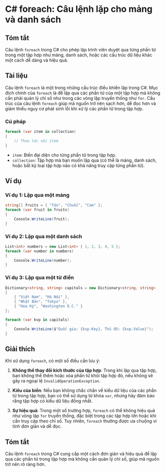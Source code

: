 <!--
Meta Description: # C# foreach: Câu lệnh lặp cho mảng và danh sách ## Tóm tắt Câu lệnh `foreach` trong C# cho phép lập trình viên duyệt qua từng phần tử trong một tập h...
Meta Keywords: hợp, foreach, trong, tập, lặp
-->

# C# foreach: Câu lệnh lặp cho mảng và danh sách

## Tóm tắt
Câu lệnh `foreach` trong C# cho phép lập trình viên duyệt qua từng phần tử trong một tập hợp như mảng, danh sách, hoặc các cấu trúc dữ liệu khác một cách dễ dàng và hiệu quả.

## Tài liệu
Câu lệnh `foreach` là một trong những cấu trúc điều khiển lặp trong C#. Mục đích chính của `foreach` là để lặp qua các phần tử của một tập hợp mà không cần phải quản lý chỉ số như trong các vòng lặp truyền thống như `for`. Cấu trúc của câu lệnh `foreach` giúp mã nguồn trở nên sạch hơn, dễ đọc hơn và giảm thiểu nguy cơ phát sinh lỗi khi xử lý các phần tử trong tập hợp.

### Cú pháp
```csharp
foreach (var item in collection)
{
    // Thao tác với item
}
```

- `item`: Biến đại diện cho từng phần tử trong tập hợp.
- `collection`: Tập hợp mà bạn muốn lặp qua (có thể là mảng, danh sách, hoặc bất kỳ loại tập hợp nào có khả năng truy cập từng phần tử).

## Ví dụ
### Ví dụ 1: Lặp qua một mảng
```csharp
string[] fruits = { "Táo", "Chuối", "Cam" };
foreach (var fruit in fruits)
{
    Console.WriteLine(fruit);
}
```

### Ví dụ 2: Lặp qua một danh sách
```csharp
List<int> numbers = new List<int> { 1, 2, 3, 4, 5 };
foreach (var number in numbers)
{
    Console.WriteLine(number);
}
```

### Ví dụ 3: Lặp qua một từ điển
```csharp
Dictionary<string, string> capitals = new Dictionary<string, string>
{
    { "Việt Nam", "Hà Nội" },
    { "Nhật Bản", "Tokyo" },
    { "Hoa Kỳ", "Washington D.C." }
};

foreach (var kvp in capitals)
{
    Console.WriteLine($"Quốc gia: {kvp.Key}, Thủ đô: {kvp.Value}");
}
```

## Giải thích
Khi sử dụng `foreach`, có một số điều cần lưu ý:

1. **Không thể thay đổi kích thước của tập hợp**: Trong khi lặp qua tập hợp, bạn không thể thêm hoặc xóa phần tử khỏi tập hợp đó, nếu không sẽ gây ra ngoại lệ `InvalidOperationException`.

2. **Kiểu của biến**: Nếu bạn không chắc chắn về kiểu dữ liệu của các phần tử trong tập hợp, bạn có thể sử dụng từ khóa `var`, nhưng hãy đảm bảo rằng tập hợp có kiểu dữ liệu đồng nhất.

3. **Sự hiệu quả**: Trong một số trường hợp, `foreach` có thể không hiệu quả như vòng lặp `for` truyền thống, đặc biệt trong các tập hợp lớn hoặc khi cần truy cập theo chỉ số. Tuy nhiên, `foreach` thường được ưa chuộng vì tính đơn giản và dễ đọc.

## Tóm tắt
Câu lệnh `foreach` trong C# cung cấp một cách đơn giản và hiệu quả để lặp qua các phần tử trong tập hợp mà không cần quản lý chỉ số, giúp mã nguồn trở nên rõ ràng hơn.